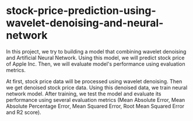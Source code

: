 # stock-price-prediction-using-wavelet-denoising-and-neural-network

In this project, we try to building a model that combining wavelet denoising and Artificial Neural Network. Using this model, we will predict stock price of Apple Inc. Then, we will evaluate model's performance using evaluation metrics.

At first, stock price data will be processed using wavelet denoising. Then we get denoised stock price data. Using this denoised data, we train neural network model. After training, we test the model and evaluate its performance using several evaluation metrics (Mean Absolute Error, Mean Absolute Percentage Error, Mean Squared Error, Root Mean Squared Error and R2 score).
